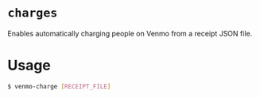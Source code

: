 # `charges`

Enables automatically charging people on Venmo from a receipt JSON file.

# Usage

```bash
$ venmo-charge [RECEIPT_FILE] 
```

